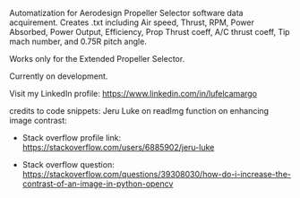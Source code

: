Automatization for Aerodesign Propeller Selector software data acquirement.
Creates .txt including Air speed, Thrust, RPM, Power Absorbed, Power Output,  Efficiency,
Prop Thrust coeff, A/C thrust coeff, Tip mach number, and 0.75R pitch angle.

Works only for the Extended Propeller Selector.

Currently on development.

Visit my LinkedIn profile: https://www.linkedin.com/in/lufelcamargo


credits to code snippets:
Jeru Luke on readImg function on enhancing image contrast:

- Stack overflow profile link: https://stackoverflow.com/users/6885902/jeru-luke

- Stack overflow question: https://stackoverflow.com/questions/39308030/how-do-i-increase-the-contrast-of-an-image-in-python-opencv 